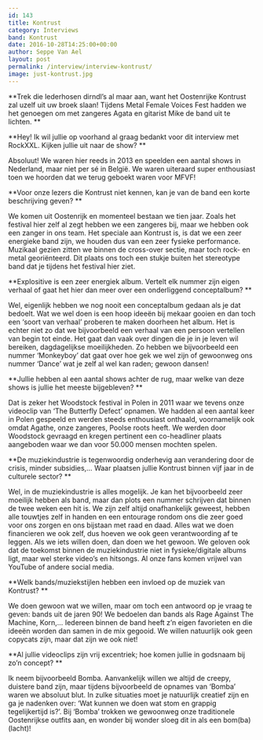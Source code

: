 ```yaml
---
id: 143
title: Kontrust
category: Interviews
band: Kontrust
date: 2016-10-28T14:25:00+00:00
author: Seppe Van Ael
layout: post
permalink: /interview/interview-kontrust/
image: just-kontrust.jpg
---
```

**Trek die lederhosen dirndl’s al maar aan, want het Oostenrijke Kontrust zal uzelf uit uw broek slaan! Tijdens Metal Female Voices Fest hadden we het genoegen om met zangeres Agata en gitarist Mike de band uit te lichten. **

**Hey! Ik wil jullie op voorhand al graag bedankt voor dit interview met RockXXL. Kijken jullie uit naar de show? **

Absoluut! We waren hier reeds in 2013 en speelden een aantal shows in Nederland, maar niet per sé in België. We waren uiteraard super enthousiast toen we hoorden dat we terug geboekt waren voor MFVF!

**Voor onze lezers die Kontrust niet kennen, kan je van de band een korte beschrijving geven? **

We komen uit Oostenrijk en momenteel bestaan we tien jaar. Zoals het festival hier zelf al zegt hebben we een zangeres bij, maar we hebben ook een zanger in ons team. Het speciale aan Kontrust is, is dat we een zeer energieke band zijn, we houden dus van een zeer fysieke performance. Muzikaal gezien zitten we binnen de cross-over sectie, maar toch rock- en metal georiënteerd. Dit plaats ons toch een stukje buiten het stereotype band dat je tijdens het festival hier ziet.

**Explositive is een zeer energiek album. Vertelt elk nummer zijn eigen verhaal of gaat het hier dan meer over een onderliggend conceptalbum? **

Wel, eigenlijk hebben we nog nooit een conceptalbum gedaan als je dat bedoelt. Wat we wel doen is een hoop ideeën bij mekaar gooien en dan toch een ‘soort van verhaal’ proberen te maken doorheen het album. Het is echter niet zo dat we bijvoorbeeld een verhaal van een persoon vertellen van begin tot einde. Het gaat dan vaak over dingen die je in je leven wil bereiken, dagdagelijkse moeilijkheden. Zo hebben we bijvoorbeeld een nummer ‘Monkeyboy’ dat gaat over hoe gek we wel zijn of gewoonweg ons nummer ‘Dance’ wat je zelf al wel kan raden; gewoon dansen!

**Jullie hebben al een aantal shows achter de rug, maar welke van deze shows is jullie het meeste bijgebleven? **

Dat is zeker het Woodstock festival in Polen in 2011 waar we tevens onze videoclip van ‘The Butterfly Defect’ opnamen. We hadden al een aantal keer in Polen gespeeld en werden steeds enthousiast onthaald, voornamelijk ook omdat Agathe, onze zangeres, Poolse roots heeft. We werden door Woodstock gevraagd en kregen pertinent een co-headliner plaats aangeboden waar we dan voor 50.000 mensen mochten spelen.

**De muziekindustrie is tegenwoordig onderhevig aan verandering door de crisis, minder subsidies,… Waar plaatsen jullie Kontrust binnen vijf jaar in de culturele sector? **

Wel, in de muziekindustrie is alles mogelijk. Je kan het bijvoorbeeld zeer moeilijk hebben als band, maar dan plots een nummer schrijven dat binnen de twee weken een hit is. We zijn zelf altijd onafhankelijk geweest, hebben alle touwtjes zelf in handen en een entourage rondom ons die zeer goed voor ons zorgen en ons bijstaan met raad en daad. Alles wat we doen financieren we ook zelf, dus hoeven we ook geen verantwoording af te leggen. Als we iets willen doen, dan doen we het gewoon. We geloven ook dat de toekomst binnen de muziekindustrie niet in fysieke/digitale albums ligt, maar wel sterke video’s en hitsongs. Al onze fans komen vrijwel van YouTube of andere social media.

**Welk bands/muziekstijlen hebben een invloed op de muziek van Kontrust? **

We doen gewoon wat we willen, maar om toch een antwoord op je vraag te geven: bands uit de jaren 90! We bedoelen dan bands als Rage Against The Machine, Korn,… Iedereen binnen de band heeft z’n eigen favorieten en die ideeën worden dan samen in de mix gegooid. We willen natuurlijk ook geen copycats zijn, maar dat zijn we ook niet!

**Al jullie videoclips zijn vrij excentriek; hoe komen jullie in godsnaam bij zo’n concept? **

Ik neem bijvoorbeeld Bomba. Aanvankelijk willen we altijd de creepy, duistere band zijn, maar tijdens bijvoorbeeld de opnames van ‘Bomba’ waren we absoluut blut. In zulke situaties moet je natuurlijk creatief zijn en ga je nadenken over: ‘Wat kunnen we doen wat stom en grappig tegelijkertijd is?’. Bij ‘Bomba’ trokken we gewoonweg onze traditionele Oostenrijkse outfits aan, en wonder bij wonder sloeg dit in als een bom(ba) (lacht)!
